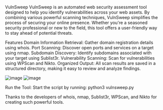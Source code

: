 VulnSweep
VulnSweep is an automated web security assessment tool designed to help you identify vulnerabilities across your web assets. By combining various powerful scanning techniques, VulnSweep simplifies the process of securing your online presence. Whether you're a seasoned security professional or new to the field, this tool offers a user-friendly way to stay ahead of potential threats.

Features
Domain Information Retrieval: Gather domain registration details using whois.
Port Scanning: Discover open ports and services on a target using nmap.
Subdomain Discovery: Identify subdomains associated with your target using Sublist3r.
Vulnerability Scanning: Scan for vulnerabilities using WPScan and Nikto.
Organized Output: All scan results are saved in a structured directory, making it easy to review and analyze findings.


![image](https://github.com/user-attachments/assets/d67ea4d5-4a24-497f-ac20-9cafe2620af9)
![image](https://github.com/user-attachments/assets/099e0021-6193-4217-bd80-104149aa4dcf)



Run the Tool:
Start the script by running: python3 vulnsweep.py


Thanks to the developers of whois, nmap, Sublist3r, WPScan, and Nikto for creating such powerful tools.
